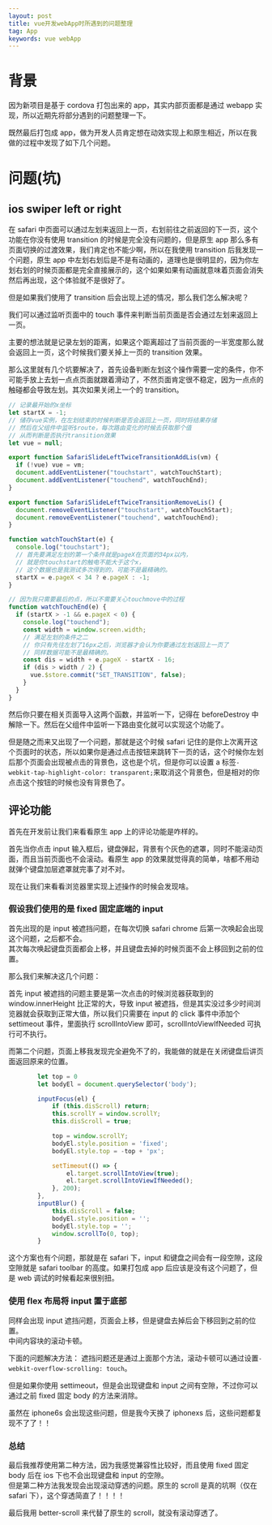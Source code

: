 ```yaml
---
layout: post
title: vue开发webApp时所遇到的问题整理
tag: App
keywords: vue webApp
---
```


# 背景

因为新项目是基于 cordova 打包出来的 app，其实内部页面都是通过 webapp 实现，所以近期先将部分遇到的问题整理一下。

既然最后打包成 app，做为开发人员肯定想在动效实现上和原生相近，所以在我做的过程中发现了如下几个问题。

# 问题(坑)

## ios swiper left or right

在 safari 中页面可以通过左划来返回上一页，右划前往之前返回的下一页，这个功能在你没有使用 transition 的时候是完全没有问题的，但是原生 app 那么多有页面切换的过渡效果，我们肯定也不能少啊，所以在我使用 transition 后我发现一个问题，原生 app 中左划右划后是不是有动画的，道理也是很明显的，因为你左划右划的时候页面都是完全直接展示的，这个如果如果有动画就意味着页面会消失然后再出现，这个体验就不是很好了。

但是如果我们使用了 transition 后会出现上述的情况，那么我们怎么解决呢？

我们可以通过监听页面中的 touch 事件来判断当前页面是否会通过左划来返回上一页。

主要的想法就是记录左划的距离，如果这个距离超过了当前页面的一半宽度那么就会返回上一页，这个时候我们要关掉上一页的 transition 效果。

那么这里就有几个坑要解决了，首先设备判断左划这个操作需要一定的条件，你不可能手放上去划一点点页面就跟着滑动了，不然页面肯定很不稳定，因为一点点的触碰都会导致左划。其次如果关闭上一个的 transition。

```js
// 记录最开始的x坐标
let startX = -1;
// 储存vue实例，在左划结束的时候判断是否会返回上一页，同时将结果存储
// 然后在父组件中监听$route，每次路由变化的时候去获取那个值
// 从而判断是否执行transition效果
let vue = null;

export function SafariSlideLeftTwiceTransitionAddLis(vm) {
  if (!vue) vue = vm;
  document.addEventListener("touchstart", watchTouchStart);
  document.addEventListener("touchend", watchTouchEnd);
}

export function SafariSlideLeftTwiceTransitionRemoveLis() {
  document.removeEventListener("touchstart", watchTouchStart);
  document.removeEventListener("touchend", watchTouchEnd);
}

function watchTouchStart(e) {
  console.log("touchstart");
  // 首先要满足左划的第一个条件就是pageX在页面的34px以内，
  // 就是你touchstart的触电不能大于这个x，
  // 这个数据也是我测试多次得到的，可能不是最精确的。
  startX = e.pageX < 34 ? e.pageX : -1;
}

// 因为我只需要最后的点，所以不需要关心touchmove中的过程
function watchTouchEnd(e) {
  if (startX > -1 && e.pageX < 0) {
    console.log("touchend");
    const width = window.screen.width;
    // 满足左划的条件之二
    // 你只有先往左划了16px之后，浏览器才会认为你要通过左划返回上一页了
    // 同样数据可能不是最精确的。
    const dis = width + e.pageX - startX - 16;
    if (dis > width / 2) {
      vue.$store.commit("SET_TRANSITION", false);
    }
  }
}
```

然后你只要在相关页面导入这两个函数，并监听一下，记得在 beforeDestroy 中解除一下。然后在父组件中监听一下路由变化就可以实现这个功能了。

但是随之而来又出现了一个问题，那就是这个时候 safari 记住的是你上次离开这个页面时的状态，所以如果你是通过点击按钮来跳转下一页的话，这个时候你左划后那个页面会出现被点击的背景色，这也是个坑，但是你可以设置 a 标签`-webkit-tap-highlight-color: transparent;`来取消这个背景色，但是相对的你点击这个按钮的时候也没有背景色了。

## 评论功能

首先在开发前让我们来看看原生 app 上的评论功能是咋样的。

首先当你点击 input 输入框后，键盘弹起，背景有个灰色的遮罩，同时不能滚动页面，而且当前页面也不会滚动。看原生 app 的效果就觉得真的简单，啥都不用动就弹个键盘加层遮罩就完事了对不对。

现在让我们来看看浏览器里实现上述操作的时候会发现啥。

### 假设我们使用的是 fixed 固定底端的 input

首先出现的是 input 被遮挡问题，在每次切换 safari chrome 后第一次唤起会出现这个问题，之后都不会。  
其次每次唤起键盘页面都会上移，并且键盘去掉的时候页面不会上移回到之前的位置。

那么我们来解决这几个问题：

首先 input 被遮挡的问题主要是第一次点击的时候浏览器获取到的 window.innerHeight 比正常的大，导致 input 被遮挡，但是其实没过多少时间浏览器就会获取到正常大值，所以我们只需要在 input 的 click 事件中添加个 settimeout 事件，里面执行 scrollIntoView 即可，scrollIntoViewIfNeeded 可执行可不执行。

而第二个问题，页面上移我发现完全避免不了的，我能做的就是在关闭键盘后讲页面返回原来的位置。

```js
        let top = 0
        let bodyEl = document.querySelector('body');

        inputFocus(el) {
            if (this.disScroll) return;
            this.scrollY = window.scrollY;
            this.disScroll = true;

            top = window.scrollY;
            bodyEl.style.position = 'fixed';
            bodyEl.style.top = -top + 'px';

            setTimeout(() => {
                el.target.scrollIntoView(true);
                el.target.scrollIntoViewIfNeeded();
            }, 200);
        },
        inputBlur() {
            this.disScroll = false;
            bodyEl.style.position = '';
            bodyEl.style.top = '';
            window.scrollTo(0, top);
        }
```

这个方案也有个问题，那就是在 safari 下，input 和键盘之间会有一段空隙，这段空隙就是 safari toolbar 的高度。如果打包成 app 后应该是没有这个问题了，但是 web 调试的时候看起来很别扭。

### 使用 flex 布局将 input 置于底部

同样会出现 input 遮挡问题，页面会上移，但是键盘去掉后会下移回到之前的位置。  
中间内容块的滚动卡顿。

下面的问题解决方法：
遮挡问题还是通过上面那个方法，滚动卡顿可以通过设置`-webkit-overflow-scrolling: touch`。

但是如果你使用 settimeout，但是会出现键盘和 input 之间有空隙，不过你可以通过之前 fixed 固定 body 的方法来消除。

虽然在 iphone6s 会出现这些问题，但是我今天换了 iphonexs 后，这些问题都复现不了了！！

### 总结

最后我推荐使用第二种方法，因为我感觉兼容性比较好，而且使用 fixed 固定 body 后在 ios 下也不会出现键盘和 input 的空隙。  
但是第二种方法我发现会出现滚动穿透的问题。原生的 scroll 是真的坑啊（仅在 safari 下），这个穿透简直了！！！！

最后我用 better-scroll 来代替了原生的 scroll，就没有滚动穿透了。
